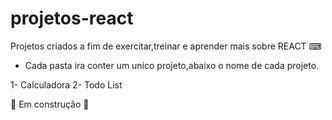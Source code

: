 ﻿# projetos-react

 Projetos criados a fim de exercitar,treinar e aprender mais sobre REACT  ⌨

* Cada pasta ira conter um unico projeto,abaixo o nome de cada projeto.

 1- Calculadora 
 2- Todo List



🚧 Em construção 🚧 
